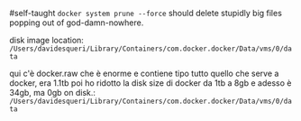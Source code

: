 #self-taught 
`docker system prune --force` should delete stupidly big files popping out of god-damn-nowhere.

disk image location: `/Users/davidesqueri/Library/Containers/com.docker.docker/Data/vms/0/data`

qui c'è docker.raw che è enorme e contiene tipo tutto quello che serve a docker, era 1.1tb poi ho ridotto la disk size di docker da 1tb a 8gb e adesso è 34gb, ma 0gb on disk.: `/Users/davidesqueri/Library/Containers/com.docker.docker/Data/vms/0/data`
